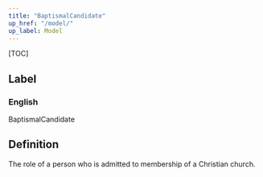 ```yaml
---
title: "BaptismalCandidate"
up_href: "/model/"
up_label: Model
---
```


[TOC]

## Label

### English
BaptismalCandidate


## Definition
The role of a person who is admitted to membership of a Christian church. 


    
